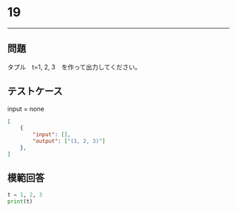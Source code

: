 # 19

---
## 問題

タプル　t=1, 2, 3　を作って出力してください。

## テストケース
input = none
```json
[
	{
		"input": [],
		"output": ["(1, 2, 3)"]
  	},
]
```

## 模範回答
```python
t = 1, 2, 3
print(t)
```